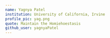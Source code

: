 ```yaml
---
name: Yagnya Patel
institution: University of California, Irvine
profile_pic: yag.png
quote: Maintain the Homiehoestasis
github_user: yagnyaPatel
---
```

